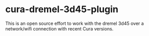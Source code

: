 # cura-dremel-3d45-plugin
This is an open source effort to work with the dremel 3d45 over a network/wifi connection with recent Cura versions.
